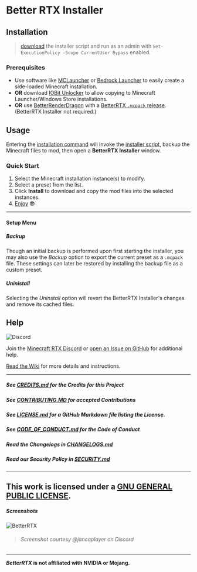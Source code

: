 # Better RTX Installer

## Installation

> [download](https://github.com/BetterRTX/BetterRTX-Installer/releases) the installer script and run as an admin with `Set-ExecutionPolicy -Scope CurrentUser Bypass` enabled.

### Prerequisites

- Use software like
  [MCLauncher](https://github.com/MCMrARM/mc-w10-version-launcher) or
  [Bedrock Launcher](https://github.com/BedrockLauncher/BedrockLauncher) to
  easily create a side-loaded Minecraft installation.
- **OR** download [IOBit Unlocker](https://www.iobit.com/en/iobit-unlocker.php)
  to allow copying to Minecraft Launcher/Windows Store installations.
- **OR** use
  [BetterRenderDragon](https://github.com/ddf8196/BetterRenderDragon/releases)
  with a [BetterRTX `.mcpack` release](https://bedrock.graphics/release/latest). (BetterRTX Installer not required.)

## Usage

Entering the [installation command](#installation) will invoke the [installer script](v2/installer.ps1), backup the Minecraft files to mod, then open a __BetterRTX Installer__ window.

### Quick Start
1. Select the Minecraft installation instance(s) to modify.
2. Select a preset from the list.
3. Click __Install__ to download and copy the mod files into the selected instances.
4. [Enjoy](#screenshots) 😎

---

#### Setup Menu

##### Backup

Though an initial backup is performed upon first starting the installer, you may also use the _Backup_ option to export the current preset as a `.mcpack` file. These settings can later be restored by installing the backup file as a custom preset.

##### Uninistall

Selecting the _Uninstall_ option will revert the BetterRTX Installer's changes and remove its cached files.

## Help

![Discord](https://img.shields.io/discord/691547840463241267?style=flat-square&logo=discord&logoColor=%23ffffff&label=Minecraft%20RTX%20Discord)

Join the
[Minecraft RTX Discord](https://discord.com/invite/minecraft-rtx-691547840463241267)
or
[open an Issue on GitHub](https://github.com/BetterRTX/BetterRTX-Installer/issues)
for additional help.

[Read the Wiki](https://github.com/BetterRTX/BetterRTX-Installer/wiki) for more details and instructions.

---

##### See [CREDITS.md](CREDITS.md) for the Credits for this Project

##### See [CONTRIBUTING.MD](CONTRIBUTING.md) for accepted Contributions

##### See [LICENSE.md](LICENSE.md) for a GitHub Markdown file listing the License.

##### See [CODE_OF_CONDUCT.md](CODE_OF_CONDUCT.md) for the Code of Conduct

##### Read the Changelogs in [CHANGELOGS.md](CHANGELOGS.md)

##### Read our Security Policy in [SECURITY.md](SECURITY.md)

---

This work is licensed under a
[GNU GENERAL PUBLIC LICENSE](LICENSE.md).
---

##### Screenshots

![BetterRTX](https://github.com/BetterRTX/BetterRTX-Installer/assets/81783950/ef6a098d-3f54-48cf-ad83-1a709d251fd1)
> ###### Screenshot courtesy @jancaplayer on Discord

---

**_BetterRTX_ is not affiliated with NVIDIA or Mojang.**
